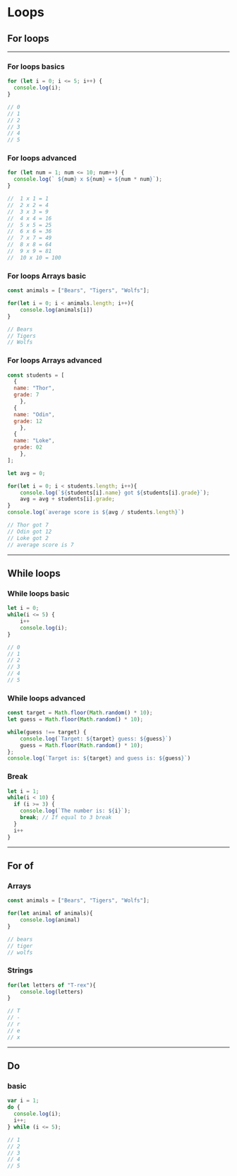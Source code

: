 # Loops
## For loops

---

### For loops basics
```javascript
for (let i = 0; i <= 5; i++) {
  console.log(i);
}

// 0
// 1
// 2
// 3
// 4
// 5
```
### For loops advanced
```javascript
for (let num = 1; num <= 10; num++) {
  console.log(` ${num} x ${num} = ${num * num}`);
}

//  1 x 1 = 1
//  2 x 2 = 4
//  3 x 3 = 9
//  4 x 4 = 16
//  5 x 5 = 25
//  6 x 6 = 36
//  7 x 7 = 49
//  8 x 8 = 64
//  9 x 9 = 81
//  10 x 10 = 100
```

### For loops Arrays basic
```javascript
const animals = ["Bears", "Tigers", "Wolfs"];

for(let i = 0; i < animals.length; i++){
    console.log(animals[i])
}

// Bears
// Tigers
// Wolfs
```
### For loops Arrays advanced
```javascript
const students = [ 
  {
  name: "Thor",
  grade: 7
    },
  {
  name: "Odin",
  grade: 12
    },
  {
  name: "Loke",
  grade: 02
    },
];

let avg = 0;

for(let i = 0; i < students.length; i++){
    console.log(`${students[i].name} got ${students[i].grade}`);
    avg = avg + students[i].grade;
}
console.log(`average score is ${avg / students.length}`)

// Thor got 7
// Odin got 12
// Loke got 2
// average score is 7

```
---
## While loops
### While loops basic
```javascript
let i = 0;
while(i <= 5) {
    i++
    console.log(i);
}

// 0
// 1
// 2
// 3
// 4
// 5
```

### While loops advanced
```javascript
const target = Math.floor(Math.random() * 10);
let guess = Math.floor(Math.random() * 10);

while(guess !== target) {
    console.log(`Target: ${target} guess: ${guess}`)
    guess = Math.floor(Math.random() * 10);
};
console.log(`Target is: ${target} and guess is: ${guess}`)
```

### Break
```javascript
let i = 1;
while(i < 10) {
  if (i >= 3) { 
    console.log(`The number is: ${i}`);
    break; // If equal to 3 break
  }
  i++
}
```
---
## For of
### Arrays
```javascript
const animals = ["Bears", "Tigers", "Wolfs"];

for(let animal of animals){
    console.log(animal)
}

// bears
// tiger
// wolfs
```
### Strings
```javascript
for(let letters of "T-rex"){
    console.log(letters)
}

// T
// -
// r
// e
// x
```

---
## Do
### basic
```javascript
var i = 1;
do {
  console.log(i);
  i++;
} while (i <= 5);

// 1
// 2
// 3
// 4
// 5
```